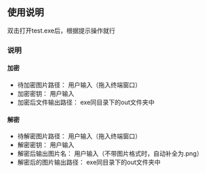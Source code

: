 ## 使用说明
双击打开test.exe后，根据提示操作就行



### 说明
#### 加密
- 待加密图片路径：    用户输入（拖入终端窗口）
- 加密密钥：   用户输入
- 加密后文件输出路径：  exe同目录下的out文件夹中

#### 解密
- 待解密图片路径：    用户输入（拖入终端窗口）
- 解密密钥：    用户输入
- 解密后输出图片名：    用户输入（不带图片格式时，自动补全为.png）
- 解密后的图片输出路径：    exe同目录下的out文件夹中